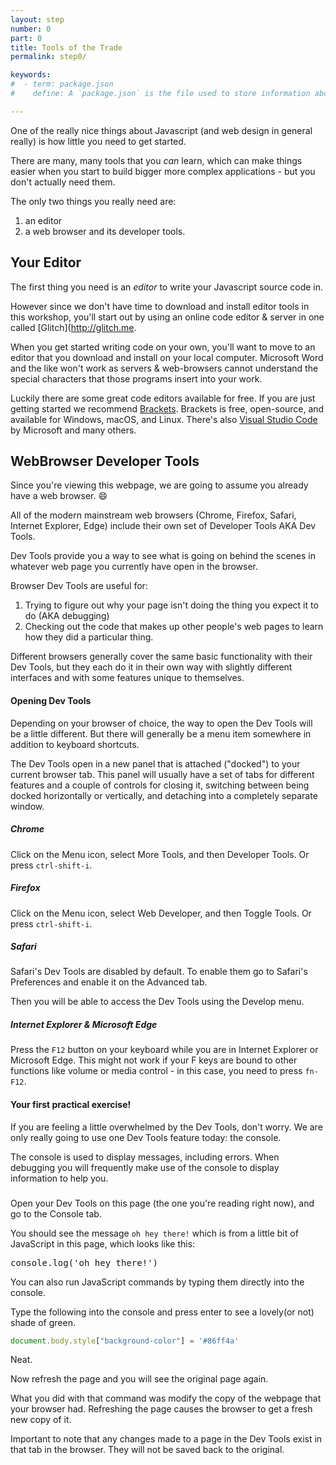 ```yaml
---
layout: step
number: 0
part: 0
title: Tools of the Trade
permalink: step0/

keywords:
#  - term: package.json
#    define: A `package.json` is the file used to store information about a Node.js project, such as its name and its dependencies. Read more [here](https://docs.npmjs.com/files/package.json).

---
```


<script>
console.log('oh hey there!')
</script>

One of the really nice things about Javascript (and web design in general really) is how little you need to get started.  

There are many, many tools that you *can* learn, which can make things easier when you start to build bigger more complex applications - but you don't actually need them.

The only two things you really need are:

1. an editor
2. a web browser and its developer tools.

## Your Editor

The first thing you need is an *editor* to write your Javascript source code in.

However since we don't have time to download and install editor tools in this workshop, you'll start out by 
using an online code editor & server in one called [Glitch](http://glitch.me.

When you get started writing code on your own, you'll want to move to an editor that you download and install on
your local computer.  Microsoft Word and the like won't work as servers & web-browsers cannot understand the special
characters that those programs insert into your work.

Luckily there are some great code editors available for free.  If you are just getting started we recommend [Brackets](http://brackets.io/).  Brackets is free, open-source, and available for Windows, macOS, and Linux.  There's also [Visual Studio Code](https://code.visualstudio.com/Download) by Microsoft and many others. 


## WebBrowser Developer Tools

Since you're viewing this webpage, we are going to assume you already have a web browser.  :smile:

All of the modern mainstream web browsers (Chrome, Firefox, Safari, Internet Explorer, Edge) include their own set of Developer Tools AKA Dev Tools.  

Dev Tools provide you a way to see what is going on behind the scenes in whatever web page you currently have open in the browser.

Browser Dev Tools are useful for:

1. Trying to figure out why your page isn't doing the thing you expect it to do (AKA debugging)
2. Checking out the code that makes up other people's web pages to learn how they did a particular thing.

Different browsers generally cover the same basic functionality with their Dev Tools, but they each do it in their own way with slightly different interfaces and with some features unique to themselves.  

#### Opening Dev Tools

Depending on your browser of choice, the way to open the Dev Tools will be a little different.  But there will generally be a menu item somewhere in addition to keyboard shortcuts.  

The Dev Tools open in a new panel that is attached ("docked") to your current browser tab.  This panel will usually have a set of tabs for different features and a couple of controls for closing it, switching between being docked horizontally or vertically, and detaching into a completely separate window.

##### Chrome

Click on the Menu icon, select More Tools, and then Developer Tools.  Or press `ctrl-shift-i`.

##### Firefox

Click on the Menu icon, select Web Developer, and then Toggle Tools.  Or press `ctrl-shift-i`.

##### Safari

Safari's Dev Tools are disabled by default. To enable them go to Safari's Preferences and enable it on the Advanced tab.

Then you will be able to access the Dev Tools using the Develop menu.

##### Internet Explorer & Microsoft Edge

Press the `F12` button on your keyboard while you are in Internet Explorer or Microsoft Edge. This might not work if your F keys are bound to other functions like volume or media control - in this case, you need to press `fn-F12`.

#### Your first practical exercise!

If you are feeling a little overwhelmed by the Dev Tools, don't worry.  We are only really going to use one Dev Tools feature today: the console.  

The console is used to display messages, including errors.  When debugging you will frequently make use of the console to display information to help you.

<h3><i class="fa fa-hand-pointer-o " aria-hidden="true"></i></h3>

Open your Dev Tools on this page (the one you're reading right now), and go to the Console tab.  

You should see the message `oh hey there!` which is from a little bit of JavaScript in this page, which looks 
like this: 

<tt>console.log('oh hey there!')</tt>

You can also run JavaScript commands by typing them directly into the console.

Type the following into the console and press enter to see a lovely(or not) shade of green.

```JavaScript
document.body.style["background-color"] = '#86ff4a'
```

Neat.

Now refresh the page and you will see the original page again.

What you did with that command was modify the copy of the webpage that your browser had.  Refreshing the page causes the browser to get a fresh new copy of it.

Important to note that any changes made to a page in the Dev Tools exist in that tab in the browser.  They will not be saved back to the original.
